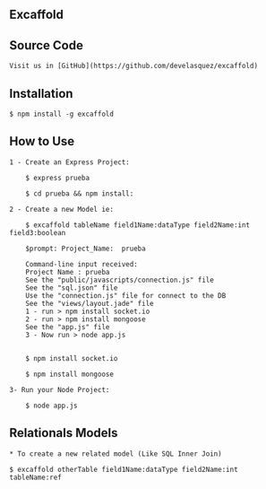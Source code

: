 

## Excaffold

## Source Code

	Visit us in [GitHub](https://github.com/develasquez/excaffold) 

## Installation

	$ npm install -g excaffold

## How to Use

	1 - Create an Express Project:

		$ express prueba 

		$ cd prueba && npm install:

	2 - Create a new Model ie: 

		$ excaffold tableName field1Name:dataType field2Name:int field3:boolean

		$prompt: Project_Name:  prueba

		Command-line input received:
		Project Name : prueba
		See the "public/javascripts/connection.js" file
		See the "sql.json" file
		Use the "connection.js" file for connect to the DB
		See the "views/layout.jade" file
		1 - run > npm install socket.io
		2 - run > npm install mongoose
		See the "app.js" file
		3 - Now run > node app.js


		$ npm install socket.io

		$ npm install mongoose

	3- Run your Node Project:

		$ node app.js 

## Relationals Models
	
	* To create a new related model (Like SQL Inner Join)

	$ excaffold otherTable field1Name:dataType field2Name:int tableName:ref
	
